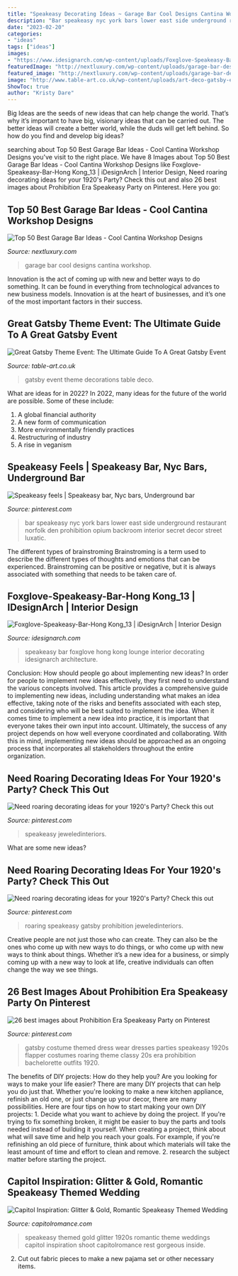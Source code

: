 ```yaml
---
title: "Speakeasy Decorating Ideas ~ Garage Bar Cool Designs Cantina Workshop"
description: "Bar speakeasy nyc york bars lower east side underground restaurant norfolk den prohibition opium backroom interior secret decor street luxatic"
date: "2023-02-20"
categories:
- "ideas"
tags: ["ideas"]
images:
- "https://www.idesignarch.com/wp-content/uploads/Foxglove-Speakeasy-Bar-Hong-Kong_13.jpg"
featuredImage: "http://nextluxury.com/wp-content/uploads/garage-bar-design-ideas.jpg"
featured_image: "http://nextluxury.com/wp-content/uploads/garage-bar-design-ideas.jpg"
image: "http://www.table-art.co.uk/wp-content/uploads/art-deco-gatsby-event-theme-marrakech-2.jpg"
ShowToc: true
author: "Kristy Dare"
---
```



Big Ideas are the seeds of new ideas that can help change the world. That’s why it’s important to have big, visionary ideas that can be carried out. The better ideas will create a better world, while the duds will get left behind. So how do you find and develop big ideas?

	

		
searching about Top 50 Best Garage Bar Ideas - Cool Cantina Workshop Designs you've visit to the right place. We have 8 Images about Top 50 Best Garage Bar Ideas - Cool Cantina Workshop Designs like Foxglove-Speakeasy-Bar-Hong Kong_13 | iDesignArch | Interior Design, Need roaring decorating ideas for your 1920&#039;s Party? Check this out and also 26 best images about Prohibition Era Speakeasy Party on Pinterest. Here you go:
		
    
## Top 50 Best Garage Bar Ideas - Cool Cantina Workshop Designs

<img loading=lazy src="http://nextluxury.com/wp-content/uploads/garage-bar-design-ideas.jpg" onerror="this.onerror=null;this.src='https://tse3.mm.bing.net/th?id=OIP.xDKxpBoudAAoZ-bEvrPRBwAAAA&amp;pid=15.1';" alt="Top 50 Best Garage Bar Ideas - Cool Cantina Workshop Designs">

_Source: nextluxury.com_

>garage bar cool designs cantina workshop. 

	

Innovation is the act of coming up with new and better ways to do something. It can be found in everything from technological advances to new business models. Innovation is at the heart of businesses, and it’s one of the most important factors in their success.

    
## Great Gatsby Theme Event: The Ultimate Guide To A Great Gatsby Event

<img loading=lazy src="http://www.table-art.co.uk/wp-content/uploads/art-deco-gatsby-event-theme-marrakech-2.jpg" onerror="this.onerror=null;this.src='https://tse2.mm.bing.net/th?id=OIP.OxOFxeXtG09W1ip8UXKQmAHaEZ&amp;pid=15.1';" alt="Great Gatsby Theme Event: The Ultimate Guide To A Great Gatsby Event">

_Source: table-art.co.uk_

>gatsby event theme decorations table deco. 

	

What are ideas for in 2022?
In 2022, many ideas for the future of the world are possible. Some of these include: 
1. A global financial authority 
2. A new form of communication 
3. More environmentally friendly practices 
4. Restructuring of industry 
5. A rise in veganism 

    
## Speakeasy Feels | Speakeasy Bar, Nyc Bars, Underground Bar

<img loading=lazy src="https://i.pinimg.com/originals/69/c6/4f/69c64fe72a185408a8072b0312399543.jpg" onerror="this.onerror=null;this.src='https://tse3.mm.bing.net/th?id=OIP.6O_8SVOSmaWg7J30EMeHLgHaFF&amp;pid=15.1';" alt="Speakeasy feels | Speakeasy bar, Nyc bars, Underground bar">

_Source: pinterest.com_

>bar speakeasy nyc york bars lower east side underground restaurant norfolk den prohibition opium backroom interior secret decor street luxatic. 

	

The different types of brainstroming
Brainstroming is a term used to describe the different types of thoughts and emotions that can be experienced. Brainstroming can be positive or negative, but it is always associated with something that needs to be taken care of.

    
## Foxglove-Speakeasy-Bar-Hong Kong_13 | IDesignArch | Interior Design

<img loading=lazy src="https://www.idesignarch.com/wp-content/uploads/Foxglove-Speakeasy-Bar-Hong-Kong_13.jpg" onerror="this.onerror=null;this.src='https://tse1.mm.bing.net/th?id=OIP.0KCpl2OykmHMn1If_aIvWAHaLG&amp;pid=15.1';" alt="Foxglove-Speakeasy-Bar-Hong Kong_13 | iDesignArch | Interior Design">

_Source: idesignarch.com_

>speakeasy bar foxglove hong kong lounge interior decorating idesignarch architecture. 

	

Conclusion: How should people go about implementing new ideas?
In order for people to implement new ideas effectively, they first need to understand the various concepts involved. This article provides a comprehensive guide to implementing new ideas, including understanding what makes an idea effective, taking note of the risks and benefits associated with each step, and considering who will be best suited to implement the idea.
When it comes time to implement a new idea into practice, it is important that everyone takes their own input into account. Ultimately, the success of any project depends on how well everyone coordinated and collaborating. With this in mind, implementing new ideas should be approached as an ongoing process that incorporates all stakeholders throughout the entire organization.

    
## Need Roaring Decorating Ideas For Your 1920&#039;s Party? Check This Out

<img loading=lazy src="https://i.pinimg.com/originals/5f/b5/84/5fb584a1af06a9e802774a478093f198.jpg" onerror="this.onerror=null;this.src='https://tse3.mm.bing.net/th?id=OIP.MB9YLF4ErAd5qtEXTMoeBgHaE7&amp;pid=15.1';" alt="Need roaring decorating ideas for your 1920&#039;s Party? Check this out">

_Source: pinterest.com_

>speakeasy jeweledinteriors. 

	

What are some new ideas?
 

    
## Need Roaring Decorating Ideas For Your 1920&#039;s Party? Check This Out

<img loading=lazy src="https://i.pinimg.com/736x/3b/7d/d8/3b7dd85da49968c22d23a68859a55169.jpg" onerror="this.onerror=null;this.src='https://tse1.mm.bing.net/th?id=OIP.fikbz-k_QAXfKKGx-afDwAHaJ4&amp;pid=15.1';" alt="Need roaring decorating ideas for your 1920&#039;s Party? Check this out">

_Source: pinterest.com_

>roaring speakeasy gatsby prohibition jeweledinteriors. 

	

Creative people are not just those who can create. They can also be the ones who come up with new ways to do things, or who come up with new ways to think about things. Whether it’s a new idea for a business, or simply coming up with a new way to look at life, creative individuals can often change the way we see things.

    
## 26 Best Images About Prohibition Era Speakeasy Party On Pinterest

<img loading=lazy src="https://s-media-cache-ak0.pinimg.com/736x/3c/92/90/3c92902b38cb3b095d83adbc5b09ad25.jpg" onerror="this.onerror=null;this.src='https://tse4.mm.bing.net/th?id=OIP.V8c53T41w_PdpDo1g6hcCgHaLZ&amp;pid=15.1';" alt="26 best images about Prohibition Era Speakeasy Party on Pinterest">

_Source: pinterest.com_

>gatsby costume themed dress wear dresses parties speakeasy 1920s flapper costumes roaring theme classy 20s era prohibition bachelorette outfits 1920. 

	

The benefits of DIY projects: How do they help you?
Are you looking for ways to make your life easier? There are many DIY projects that can help you do just that. Whether you're looking to make a new kitchen appliance, refinish an old one, or just change up your decor, there are many possibilities. Here are four tips on how to start making your own DIY projects: 1. Decide what you want to achieve by doing the project. If you're trying to fix something broken, it might be easier to buy the parts and tools needed instead of building it yourself. When creating a project, think about what will save time and help you reach your goals. For example, if you're refinishing an old piece of furniture, think about which materials will take the least amount of time and effort to clean and remove. 2. research the subject matter before starting the project.

    
## Capitol Inspiration: Glitter &amp; Gold, Romantic Speakeasy Themed Wedding

<img loading=lazy src="https://capitolromance-pva6wgmas.netdna-ssl.com/wp-content/uploads/2014/07/glitter-gold-1920s-speakeasy-themed-wedding-16.jpg" onerror="this.onerror=null;this.src='https://tse1.mm.bing.net/th?id=OIP.CgNH4qt_iQPPH2Jvh6KqRQHaE8&amp;pid=15.1';" alt="Capitol Inspiration: Glitter &amp; Gold, Romantic Speakeasy Themed Wedding">

_Source: capitolromance.com_

>speakeasy themed gold glitter 1920s romantic theme weddings capitol inspiration shoot capitolromance rest gorgeous inside. 

	

2. Cut out fabric pieces to make a new pajama set or other necessary items.

